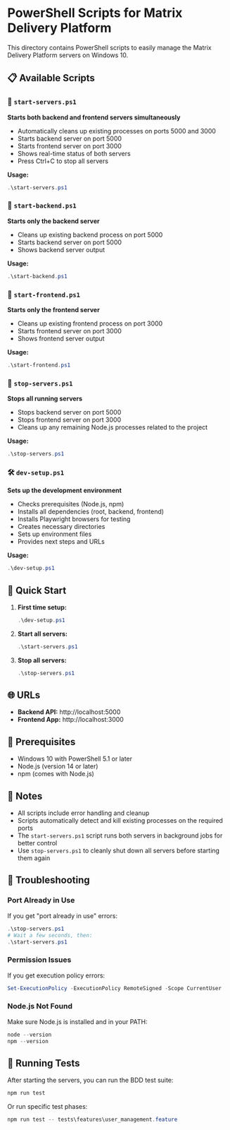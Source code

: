 # PowerShell Scripts for Matrix Delivery Platform

This directory contains PowerShell scripts to easily manage the Matrix Delivery Platform servers on Windows 10.

## 📋 Available Scripts

### 🚀 `start-servers.ps1`
**Starts both backend and frontend servers simultaneously**
- Automatically cleans up existing processes on ports 5000 and 3000
- Starts backend server on port 5000
- Starts frontend server on port 3000
- Shows real-time status of both servers
- Press Ctrl+C to stop all servers

**Usage:**
```powershell
.\start-servers.ps1
```

### 🔧 `start-backend.ps1`
**Starts only the backend server**
- Cleans up existing backend process on port 5000
- Starts backend server on port 5000
- Shows backend server output

**Usage:**
```powershell
.\start-backend.ps1
```

### 🎨 `start-frontend.ps1`
**Starts only the frontend server**
- Cleans up existing frontend process on port 3000
- Starts frontend server on port 3000
- Shows frontend server output

**Usage:**
```powershell
.\start-frontend.ps1
```

### 🛑 `stop-servers.ps1`
**Stops all running servers**
- Stops backend server on port 5000
- Stops frontend server on port 3000
- Cleans up any remaining Node.js processes related to the project

**Usage:**
```powershell
.\stop-servers.ps1
```

### 🛠️ `dev-setup.ps1`
**Sets up the development environment**
- Checks prerequisites (Node.js, npm)
- Installs all dependencies (root, backend, frontend)
- Installs Playwright browsers for testing
- Creates necessary directories
- Sets up environment files
- Provides next steps and URLs

**Usage:**
```powershell
.\dev-setup.ps1
```

## 🚀 Quick Start

1. **First time setup:**
   ```powershell
   .\dev-setup.ps1
   ```

2. **Start all servers:**
   ```powershell
   .\start-servers.ps1
   ```

3. **Stop all servers:**
   ```powershell
   .\stop-servers.ps1
   ```

## 🌐 URLs

- **Backend API:** http://localhost:5000
- **Frontend App:** http://localhost:3000

## 🔧 Prerequisites

- Windows 10 with PowerShell 5.1 or later
- Node.js (version 14 or later)
- npm (comes with Node.js)

## 📝 Notes

- All scripts include error handling and cleanup
- Scripts automatically detect and kill existing processes on the required ports
- The `start-servers.ps1` script runs both servers in background jobs for better control
- Use `stop-servers.ps1` to cleanly shut down all servers before starting them again

## 🐛 Troubleshooting

### Port Already in Use
If you get "port already in use" errors:
```powershell
.\stop-servers.ps1
# Wait a few seconds, then:
.\start-servers.ps1
```

### Permission Issues
If you get execution policy errors:
```powershell
Set-ExecutionPolicy -ExecutionPolicy RemoteSigned -Scope CurrentUser
```

### Node.js Not Found
Make sure Node.js is installed and in your PATH:
```powershell
node --version
npm --version
```

## 🧪 Running Tests

After starting the servers, you can run the BDD test suite:
```powershell
npm run test
```

Or run specific test phases:
```powershell
npm run test -- tests\features\user_management.feature
```
